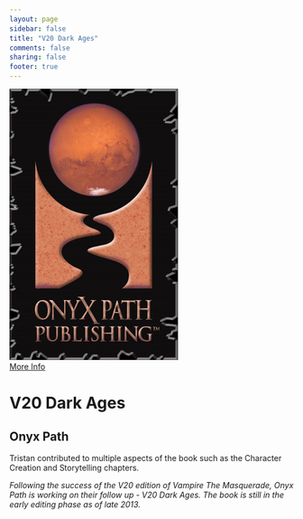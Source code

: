 ```yaml
---
layout: page
sidebar: false
title: "V20 Dark Ages"
comments: false
sharing: false
footer: true
---
```


<div class="row spotlight">
   <div class="small-12 medium-4 text-center left spotlight-left">
<a href="http://theonyxpath.com/welcome-to-the-new-dark-ages/"><img src="/images/games/onyx-path.jpg" alt="Onyx Path Logo" class="spotlight-cover box-shadow"></a>
  <div class="small-12 columns">
   <a href="http://theonyxpath.com/welcome-to-the-new-dark-ages/" class="button large info radius">More Info</a> 
  </div>
   </div>
   <div class="small-12 medium-8 spotlight-blurb right">
<h1>V20 Dark Ages</h1>
<h2 class="subheader">Onyx Path</h2>
<p>Tristan contributed to multiple aspects of the book such as the Character Creation and Storytelling chapters.</p>
<p><em>Following the success of the V20 edition of Vampire The Masquerade, Onyx Path is working on their follow up - V20 Dark Ages.  The book is still in the early editing phase as of late 2013.</em></p>
  <div class="small-12 columns widget4">
  </div>
   </div>
  </div>